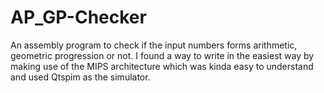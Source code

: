 # AP_GP-Checker
An assembly program to check if the input numbers forms arithmetic, geometric progression or not. 
I found a way to write in the easiest way by making use of the MIPS architecture which was kinda easy to understand and used Qtspim as the simulator.
